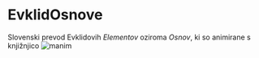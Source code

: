 # EvklidOsnove

Slovenski prevod Evklidovih _Elementov_ oziroma _Osnov_, ki so animirane s knjižnjico ![manim](https://www.manim.community/)
